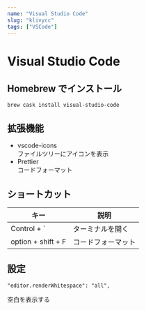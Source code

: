 ```yaml
---
name: "Visual Studio Code"
slug: "klivycc"
tags: ["VSCode"]
---
```


# Visual Studio Code

## Homebrew でインストール

```
brew cask install visual-studio-code
```


## 拡張機能

- vscode-icons  
ファイルツリーにアイコンを表示
- Prettier  
コードフォーマット

## ショートカット

| キー | 説明 |
| --- | --- |
| Control + ` | ターミナルを開く |
| option + shift + F | コードフォーマット |

## 設定

```
"editor.renderWhitespace": "all",
```

空白を表示する

